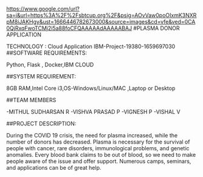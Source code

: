 https://www.google.com/url?sa=i&url=https%3A%2F%2Fsbtcup.org%2F&psig=AOvVaw0poOIxmK3NXRpM8iJAKHgy&ust=1666446782673000&source=images&cd=vfe&ved=0CA0QjRxqFwoTCMj2i5a88foCFQAAAAAdAAAAABAJ
#PLASMA DONOR APPLICATION

TECHNOLOGY : Cloud Application 
IBM-Project-19380-1659697030
##SOFTWARE REQUIREMENTS:

Python, Flask , Docker,IBM CLOUD

##SYSTEM REQUIREMENT:

8GB RAM,Intel Core i3,OS-Windows/Linux/MAC ,Laptop or Desktop

##TEAM MEMBERS

  -MITHUL SUDHARSAN R
  -VISHVA PRASAD P
  -VIGNESH P
  -VISHAL V

##PROJECT DESCRIPTION:

During the COVID 19 crisis, the need for plasma increased, while the number of donors has
decreased. Plasma is necessary for the survival of people with cancer, rare disorders,
immunological problems, and genetic anomalies. Every blood bank claims to be out of
blood, so we need to make people aware of the issue and offer support. Numerous camps,
seminars, and applications can be of great help.